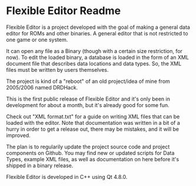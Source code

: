 # Flexible Editor Readme

Flexible Editor is a project developed with the goal
of making a general data editor for ROMs and other binaries.
A general editor that is not restricted to one game or
one system.

It can open any file as a Binary (though with a certain
size restriction, for now).
To edit the loaded binary, a database is loaded in the form of an XML
document file that describes data locations and data types.
So, the XML files must be written by users themselves.

The project is kind of a "reboot" of an old project/idea of mine
from 2005/2006 named DRDHack.

This is the first public release of Flexible Editor and it's
only been in development for about a month, but it's already good
for some fun.

Check out "XML format.txt" for a guide on writing XML files
that can be loaded with the editor.
Note that documentation was written in a bit of a hurry in
order to get a release out, there may be mistakes,
and it will be improved.

The plan is to regularily update the project source code
and project components on Github.
You may find new or updated scripts for Data Types,
example XML files, as well as documentation on here before
it's shipped in a binary release.

Flexible Editor is developed in C++ using Qt 4.8.0.

